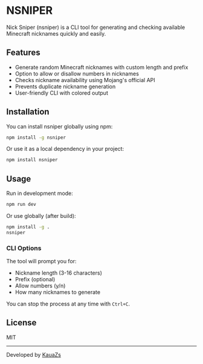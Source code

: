 # NSNIPER

Nick Sniper (nsniper) is a CLI tool for generating and checking available Minecraft nicknames quickly and easily.

## Features

- Generate random Minecraft nicknames with custom length and prefix
- Option to allow or disallow numbers in nicknames
- Checks nickname availability using Mojang's official API
- Prevents duplicate nickname generation
- User-friendly CLI with colored output


## Installation

You can install nsniper globally using npm:

```bash
npm install -g nsniper
```

Or use it as a local dependency in your project:

```bash
npm install nsniper
```

## Usage

Run in development mode:

```bash
npm run dev
```

Or use globally (after build):

```bash
npm install -g .
nsniper
```

### CLI Options

The tool will prompt you for:

- Nickname length (3-16 characters)
- Prefix (optional)
- Allow numbers (y/n)
- How many nicknames to generate

You can stop the process at any time with `Ctrl+C`.

## License

MIT

---
Developed by [KauaZs](https://github.com/KauaZs)

